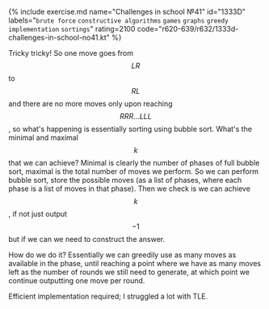 {% include exercise.md name="Challenges in school №41" id="1333D" labels="`brute force` `constructive algorithms` `games` `graphs` `greedy` `implementation` `sortings`" rating=2100 code="r620-639/r632/1333d-challenges-in-school-no41.kt" %}

Tricky tricky!  So one move goes from $$LR$$ to $$RL$$ and there are no more moves only upon reaching $$RRR \ldots LLL$$, so what's happening is essentially sorting using bubble sort.  What's the minimal and maximal $$k$$ that we can achieve?  Minimal is clearly the number of phases of full bubble sort, maximal is the total number of moves we perform.  So we can perform bubble sort, store the possible moves (as a list of phases, where each phase is a list of moves in that phase).  Then we check is we can achieve $$k$$, if not just output $$-1$$ but if we can we need to construct the answer.

How do we do it?  Essentially we can greedily use as many moves as available in the phase, until reaching a point where we have as many moves left as the number of rounds we still need to generate, at which point we continue outputting one move per round.

Efficient implementation required; I struggled a lot with TLE.

